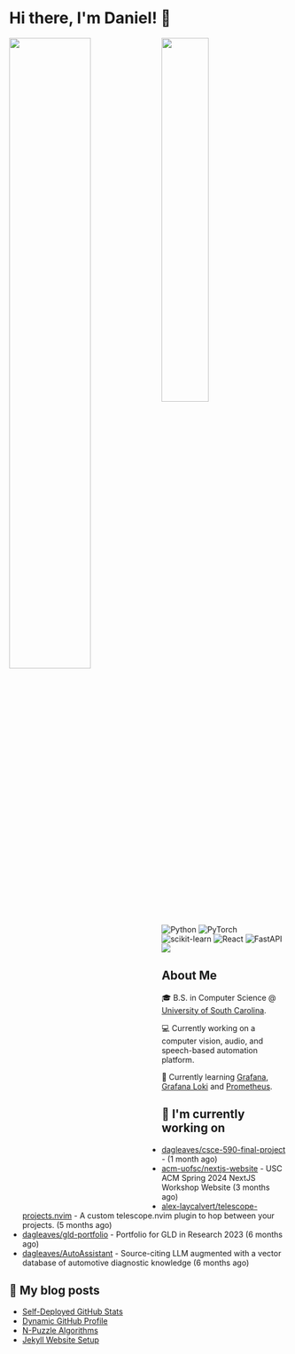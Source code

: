 # Hi there, I'm Daniel! :wave:

<img align="left" width="54%" src="https://github-readme-stats-dusky-one-26.vercel.app/api?username=dagleaves&theme=dark&include_all_commits=true&count_private=true&show_icons=true" />
<img align="left" width="41%" src="https://github-readme-stats-dusky-one-26.vercel.app/api/top-langs/?username=dagleaves&layout=compact&theme=dark&include_all_commits=true&count_private=true" />

<br/><br/>
<br/><br/>
<br/><br/>
<br/><br/>
<br/><br/>

![Python](https://img.shields.io/badge/python-3670A0?style=for-the-badge&logo=python&logoColor=ffdd54)
![PyTorch](https://img.shields.io/badge/PyTorch-%23EE4C2C.svg?style=for-the-badge&logo=PyTorch&logoColor=white)
![scikit-learn](https://img.shields.io/badge/scikit--learn-%23F7931E.svg?style=for-the-badge&logo=scikit-learn&logoColor=white)
![React](https://img.shields.io/badge/React-20232A?style=for-the-badge&logo=react&logoColor=61DAFB)
![FastAPI](https://img.shields.io/badge/FastAPI-005571?style=for-the-badge&logo=fastapi)
<a href="https://www.linkedin.com/in/dagleaves/"><img src="https://img.shields.io/badge/linkedin-%230077B5.svg?style=for-the-badge&logo=linkedin&logoColor=white"/></a>

## About Me

🎓 B.S. in Computer Science @ [University of South Carolina](https://sc.edu/study/majors_and_degrees/computer_science_computer_engineering.php). 

💻 Currently working on a computer vision, audio, and speech-based automation platform.

:seedling: Currently learning [Grafana](https://grafana.com/), [Grafana Loki](https://grafana.com/oss/loki/) and [Prometheus](https://prometheus.io/).


## 👷 I'm currently working on

- [dagleaves/csce-590-final-project](https://github.com/dagleaves/csce-590-final-project) -  (1 month ago)
- [acm-uofsc/nextjs-website](https://github.com/acm-uofsc/nextjs-website) - USC ACM Spring 2024 NextJS Workshop Website (3 months ago)
- [alex-laycalvert/telescope-projects.nvim](https://github.com/alex-laycalvert/telescope-projects.nvim) - A custom telescope.nvim plugin to hop between your projects. (5 months ago)
- [dagleaves/gld-portfolio](https://github.com/dagleaves/gld-portfolio) - Portfolio for GLD in Research 2023 (6 months ago)
- [dagleaves/AutoAssistant](https://github.com/dagleaves/AutoAssistant) - Source-citing LLM augmented with a vector database of automotive diagnostic knowledge (6 months ago)


## :book: My blog posts

- [Self-Deployed GitHub Stats](http://dagleaves.com/2023/05/01/self-deployed-github-stats)
- [Dynamic GitHub Profile](http://dagleaves.com/2023/04/30/dynamic-github-profile)
- [N-Puzzle Algorithms](http://dagleaves.com/2023/02/01/n-puzzle)
- [Jekyll Website Setup](http://dagleaves.com/2022/01/11/setup-website)
